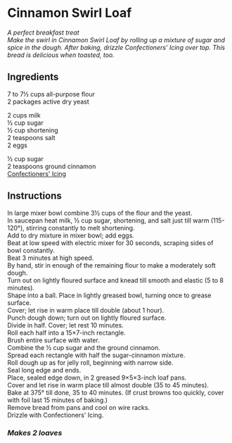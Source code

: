 # Cinnamon Swirl Loaf

*A perfect breakfast treat*  
*Make the swirl in Cinnamon Swirl Loaf by rolling up a mixture of sugar and spice in the dough. After baking, drizzle Confectioners' Icing over top. This bread is delicious when toasted, too.*

## Ingredients
7 to 7&frac12; cups all-purpose flour  
2 packages active dry yeast  

2 cups milk  
&frac12; cup sugar  
&frac12; cup shortening  
2 teaspoons salt  
2 eggs  

&frac12; cup sugar  
2 teaspoons ground cinnamon  
[Confectioners' Icing](../Extras/Confectioners'%20Icing.md)  

## Instructions
In large mixer bowl combine 3&frac12; cups of the flour and the yeast.  
In saucepan heat milk, &frac12; cup sugar, shortening, and salt just till warm (115-120&deg;), stirring constantly to melt shortening.  
Add to dry mixture in mixer bowl; add eggs.  
Beat at low speed with electric mixer for 30 seconds, scraping sides of bowl constantly.  
Beat 3 minutes at high speed.  
By hand, stir in enough of the remaining flour to make a moderately soft dough.  
Turn out on lightly floured surface and knead till smooth and elastic (5 to 8 minutes).  
Shape into a ball. Place in lightly greased bowl, turning once to grease surface.  
Cover; let rise in warm place till double (about 1 hour).  
Punch dough down; turn out on lightly floured surface.  
Divide in half. Cover; let rest 10 minutes.  
Roll each half into a 15&times;7-inch rectangle.  
Brush entire surface with water.  
Combine the &frac12; cup sugar and the ground cinnamon.  
Spread each rectangle with half the sugar-cinnamon mixture.  
Roll dough up as for jelly roll, beginning with narrow side.  
Seal long edge and ends.  
Place, sealed edge down, in 2 greased 9&times;5&times;3-inch loaf pans.  
Cover and let rise in warm place till almost double (35 to 45 minutes).  
Bake at 375&deg; till done, 35 to 40 minutes. (If crust browns too quickly, cover with foil last 15 minutes of baking.)  
Remove bread from pans and cool on wire racks.  
Drizzle with Confectioners' Icing.  

### *Makes 2 loaves*